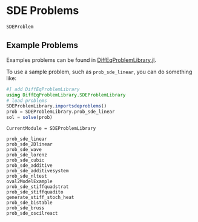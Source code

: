 # SDE Problems

```@docs
SDEProblem
```

## Example Problems

Examples problems can be found in [DiffEqProblemLibrary.jl](https://github.com/JuliaDiffEq/DiffEqProblemLibrary.jl/blob/master/src/sde_premade_problems.jl).

To use a sample problem, such as `prob_sde_linear`, you can do something like:

```julia
#] add DiffEqProblemLibrary
using DiffEqProblemLibrary.SDEProblemLibrary
# load problems
SDEProblemLibrary.importsdeproblems()
prob = SDEProblemLibrary.prob_sde_linear
sol = solve(prob)
```

```@meta
CurrentModule = SDEProblemLibrary
```

```@docs
prob_sde_linear
prob_sde_2Dlinear
prob_sde_wave
prob_sde_lorenz
prob_sde_cubic
prob_sde_additive
prob_sde_additivesystem
prob_sde_nltest
oval2ModelExample
prob_sde_stiffquadstrat
prob_sde_stiffquadito
generate_stiff_stoch_heat
prob_sde_bistable
prob_sde_bruss
prob_sde_oscilreact
```
